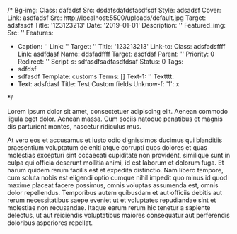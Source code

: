 /*
Bg-img:
  Class: dafadsf
  Src: dsdafsdafdsfasdfsdf
  Style: adsadsf
Cover:
  Link: asdfadsf
  Src: http://localhost:5500/uploads/default.jpg
  Target: adsfasdf
  Title: '123123213'
Date: '2019-01-01'
Description: ''
Featured_img:
  Src: ''
Features:
- Caption: ''
  Link: ''
  Target: ''
  Title: '123213213'
Link-to:
  Class: adsfadsffff
  Link: asdfdasf
  Name: ddsfadffff
  Target: asdfdsf
Parent: ''
Priority: 0
Redirect: ''
Script-s: sdfasdfsadfasdfdsaf
Status: 0
Tags:
- sdfdsf
- sdfasdf
Template: customs
Terms: []
Text-1: ''
Textttt:
- Text: adsfdasf
Title: Test Custom fields
Unknow-f:
  '1': x

*/


























































































































































































<p>Lorem ipsum dolor sit amet, consectetuer adipiscing elit. Aenean commodo  ligula eget dolor. Aenean massa. Cum sociis natoque penatibus et magnis   dis parturient montes, nascetur ridiculus mus.</p>
<p>At vero eos et accusamus et iusto odio dignissimos ducimus qui blanditiis praesentium voluptatum deleniti atque corrupti quos dolores et quas molestias excepturi sint occaecati cupiditate non provident, similique sunt in culpa qui officia deserunt mollitia animi, id est laborum et dolorum fuga. Et harum quidem rerum facilis est et expedita distinctio. Nam libero tempore, cum soluta nobis est eligendi optio cumque nihil impedit quo minus id quod maxime placeat facere possimus, omnis voluptas assumenda est, omnis dolor repellendus. Temporibus autem quibusdam et aut officiis debitis aut rerum necessitatibus saepe eveniet ut et voluptates repudiandae sint et molestiae non recusandae. Itaque earum rerum hic tenetur a sapiente delectus, ut aut reiciendis voluptatibus maiores consequatur aut perferendis doloribus asperiores repellat.</p>